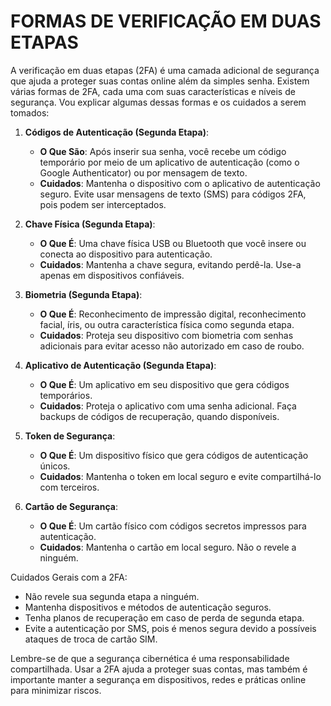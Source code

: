 # FORMAS DE VERIFICAÇÃO EM DUAS ETAPAS
A verificação em duas etapas (2FA) é uma camada adicional de segurança que ajuda a proteger suas contas online além da simples senha. Existem várias formas de 2FA, cada uma com suas características e níveis de segurança. Vou explicar algumas dessas formas e os cuidados a serem tomados:

1. **Códigos de Autenticação (Segunda Etapa)**:
   - **O Que São**: Após inserir sua senha, você recebe um código temporário por meio de um aplicativo de autenticação (como o Google Authenticator) ou por mensagem de texto.
   - **Cuidados**: Mantenha o dispositivo com o aplicativo de autenticação seguro. Evite usar mensagens de texto (SMS) para códigos 2FA, pois podem ser interceptados.

2. **Chave Física (Segunda Etapa)**:
   - **O Que É**: Uma chave física USB ou Bluetooth que você insere ou conecta ao dispositivo para autenticação.
   - **Cuidados**: Mantenha a chave segura, evitando perdê-la. Use-a apenas em dispositivos confiáveis.

3. **Biometria (Segunda Etapa)**:
   - **O Que É**: Reconhecimento de impressão digital, reconhecimento facial, íris, ou outra característica física como segunda etapa.
   - **Cuidados**: Proteja seu dispositivo com biometria com senhas adicionais para evitar acesso não autorizado em caso de roubo.

4. **Aplicativo de Autenticação (Segunda Etapa)**:
   - **O Que É**: Um aplicativo em seu dispositivo que gera códigos temporários.
   - **Cuidados**: Proteja o aplicativo com uma senha adicional. Faça backups de códigos de recuperação, quando disponíveis.

5. **Token de Segurança**:
   - **O Que É**: Um dispositivo físico que gera códigos de autenticação únicos.
   - **Cuidados**: Mantenha o token em local seguro e evite compartilhá-lo com terceiros.

6. **Cartão de Segurança**:
   - **O Que É**: Um cartão físico com códigos secretos impressos para autenticação.
   - **Cuidados**: Mantenha o cartão em local seguro. Não o revele a ninguém.

Cuidados Gerais com a 2FA:
- Não revele sua segunda etapa a ninguém.
- Mantenha dispositivos e métodos de autenticação seguros.
- Tenha planos de recuperação em caso de perda de segunda etapa.
- Evite a autenticação por SMS, pois é menos segura devido a possíveis ataques de troca de cartão SIM.

Lembre-se de que a segurança cibernética é uma responsabilidade compartilhada. Usar a 2FA ajuda a proteger suas contas, mas também é importante manter a segurança em dispositivos, redes e práticas online para minimizar riscos.